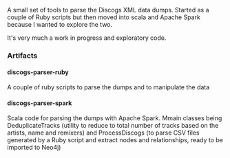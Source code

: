 A small set of tools to parse the Discogs XML data dumps. Started as a couple of Ruby scripts but then moved into scala 
and Apache Spark because I wanted to explore the two.

It's very much a work in progress and exploratory code.

### Artifacts

#### discogs-parser-ruby
A couple of ruby scripts to parse the dumps and to manipulate the data

#### discogs-parser-spark
Scala code for parsing the dumps with Apache Spark. Mmain classes being DeduplicateTracks (utility to reduce to total 
number of tracks based on the artists, name and remixers) and ProcessDiscogs (to parse CSV files generated by a Ruby 
script and extract nodes and relationships, ready to be imported to Neo4j)


